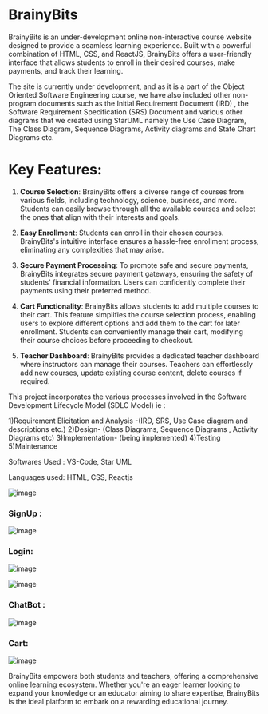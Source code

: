 # BrainyBits
BrainyBits is an under-development online non-interactive course website designed to provide a seamless learning experience. Built with a powerful combination of HTML, CSS, and ReactJS, BrainyBits offers a user-friendly interface that allows students to enroll in their desired courses, make payments, and track their learning.

The site is currently under development, and as it is a part of the Object Oriented Software Engineering course, we have also included other non-program documents such as the Initial Requirement Document (IRD) , the Software Requirement Specification (SRS) Document and various other diagrams that we created using StarUML namely the Use Case Diagram, The Class Diagram, Sequence Diagrams, Activity diagrams and State Chart Diagrams etc.

# Key Features:

1. **Course Selection**: BrainyBits offers a diverse range of courses from various fields, including technology, science, business, and more. Students can easily browse through all the available courses and select the ones that align with their interests and goals.

2. **Easy Enrollment**: Students can enroll in their chosen courses. BrainyBits's intuitive interface ensures a hassle-free enrollment process, eliminating any complexities that may arise.

3. **Secure Payment Processing**: To promote safe and secure payments, BrainyBits integrates secure payment gateways, ensuring the safety of students' financial information. Users can confidently complete their payments using their preferred method.

4. **Cart Functionality**: BrainyBits allows students to add multiple courses to their cart. This feature simplifies the course selection process, enabling users to explore different options and add them to the cart for later enrollment. Students can conveniently manage their cart, modifying their course choices before proceeding to checkout.

5. **Teacher Dashboard**: BrainyBits provides a dedicated teacher dashboard where instructors can manage their courses. Teachers can effortlessly add new courses, update existing course content, delete courses if required.

This project incorporates the various processes involved in the Software Development Lifecycle Model (SDLC Model) ie :

1)Requirement Elicitation and Analysis -(IRD, SRS, Use Case diagram and descriptions etc.)
2)Design- (Class Diagrams, Sequence Diagrams , Activity Diagrams etc)
3)Implementation- (being implemented)
4)Testing
5)Maintenance

Softwares Used : VS-Code, Star UML

Languages used: HTML, CSS, Reactjs


![image](https://github.com/yuvg03/BrainyBits/assets/129162262/a138c1e4-215b-46dd-96e2-701aaeaf20b5)

### **SignUp :**

![image](https://github.com/yuvg03/BrainyBits/assets/129162262/c71d3901-0038-49f1-bb57-39b650b0259e)

### **Login:**

![image](https://github.com/yuvg03/BrainyBits/assets/129162262/5f728d22-512b-4eaf-b9cf-94e8689f254a)


![image](https://github.com/yuvg03/BrainyBits/assets/129162262/d40975a1-bbae-45b6-9cb7-e22fd909eeaa)

### **ChatBot :**

![image](https://github.com/yuvg03/BrainyBits/assets/129162262/62b66d7e-93c9-4e9a-aaf5-e67f8306e887)


### **Cart:** 

![image](https://github.com/yuvg03/BrainyBits/assets/129162262/c21e688d-80b8-4b7a-ad3e-b90c20a08f84)

BrainyBits empowers both students and teachers, offering a comprehensive online learning ecosystem. Whether you're an eager learner looking to expand your knowledge or an educator aiming to share expertise, BrainyBits is the ideal platform to embark on a rewarding educational journey.
